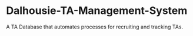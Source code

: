 # Dalhousie-TA-Management-System
A TA Database that automates processes for recruiting and tracking TAs.
